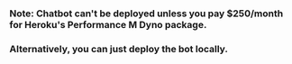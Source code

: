 ### Note: Chatbot can't be deployed unless you pay $250/month for Heroku's Performance M Dyno package.
### Alternatively, you can just deploy the bot locally.
